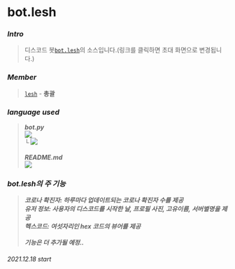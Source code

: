 # bot.lesh

### <i><b>Intro<br></i></b>

>디스코드 봇[`bot.lesh`](https://discord.com/api/oauth2/authorize?client_id=921288443869396992&permissions=380104624192&scope=bot)의 소스입니다.(링크를 클릭하면 초대 화면으로 변경됩니다.)<br>

### <i><b>Member<br></i></b>

>[`lesh`](https://github.com/seokwonmin-1124 "github") - <b>총괄</b><br>

### <i><b>language used<br></i></b>
> <b><i>bot.py<i/><b/><br/>
> <img src="https://img.shields.io/badge/Python-3776AB?style=flat-square&logo=Python&logoColor=fff"/> <br/>
> └ <img src="https://img.shields.io/badge/Discord.py-444?style=flat-square&logo=Discord&logoColor=fff"/> <br/> <br/>
> <b><i>README.md<i/><b/><br/>
> <img src="https://img.shields.io/badge/Markdown-222?style=flat-square&logo=Markdown&logoColor=fff"/>
  
### bot.lesh의 주 기능
> 코로나 확진자: 하루마다 업데이트되는 코로나 확진자 수를 제공<br/>
> 유저 정보: 사용자의 디스코드를 시작한 날, 프로필 사진, 고유이름, 서버별명을 제공<br/>
> 헥스코드: 여섯자리인 hex 코드의 뷰어를 제공<br/><br/>
> 기능은 더 추가될 예정..


###### 2021.12.18 start
